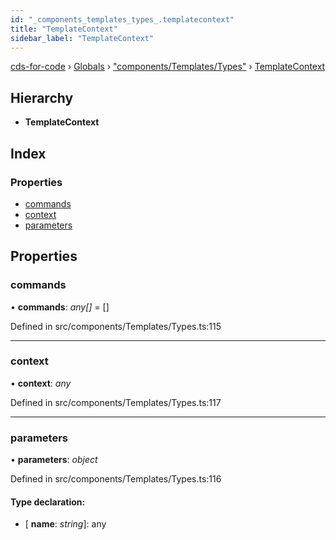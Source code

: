 ```yaml
---
id: "_components_templates_types_.templatecontext"
title: "TemplateContext"
sidebar_label: "TemplateContext"
---
```


[cds-for-code](../index.md) › [Globals](../globals.md) › ["components/Templates/Types"](../modules/_components_templates_types_.md) › [TemplateContext](_components_templates_types_.templatecontext.md)

## Hierarchy

* **TemplateContext**

## Index

### Properties

* [commands](_components_templates_types_.templatecontext.md#commands)
* [context](_components_templates_types_.templatecontext.md#context)
* [parameters](_components_templates_types_.templatecontext.md#parameters)

## Properties

###  commands

• **commands**: *any[]* = []

Defined in src/components/Templates/Types.ts:115

___

###  context

• **context**: *any*

Defined in src/components/Templates/Types.ts:117

___

###  parameters

• **parameters**: *object*

Defined in src/components/Templates/Types.ts:116

#### Type declaration:

* \[ **name**: *string*\]: any
